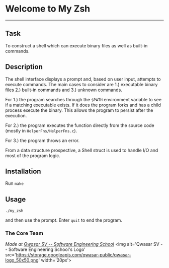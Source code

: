 # Welcome to My Zsh
***

## Task
To construct a shell which can execute binary files as well as built-in commands.

## Description
The shell interface displays a prompt and, based on user input, attempts to execute commands.
The main cases to consider are 1.) executable binary files 2.) built-in commands and 3.) unknown commands.

For 1.) the program searches through the ```$PATH``` environment variable to see if a matching executable exists. If it does
the program forks and has a child process execute the binary. This allows the program to persist after the execution.

For 2.) the program executes the function directly from the source code (mostly in ```HelperFns/HelperFns.c```).

For 3.) the program throws an error.

From a data structure prospective, a Shell struct is used to handle I/O and most of the program logic.

## Installation
Run ```make```

## Usage

```
./my_zsh
```

and then use the prompt. Enter ```quit``` to end the program.
### The Core Team


<span><i>Made at <a href='https://qwasar.io'>Qwasar SV -- Software Engineering School</a></i></span>
<span><img alt='Qwasar SV -- Software Engineering School's Logo' src='https://storage.googleapis.com/qwasar-public/qwasar-logo_50x50.png' width='20px'></span>
